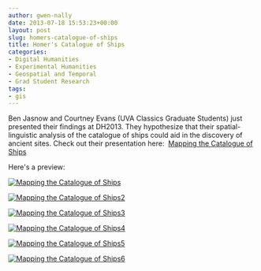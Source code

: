 ```yaml
---
author: gwen-nally
date: 2013-07-18 15:53:23+00:00
layout: post
slug: homers-catalogue-of-ships
title: Homer's Catalogue of Ships
categories:
- Digital Humanities
- Experimental Humanities
- Geospatial and Temporal
- Grad Student Research
tags:
- gis
---
```


Ben Jasnow and Courtney Evans (UVA Classics Graduate Students) just presented their findings at DH2013. They hypothesize that their spatial-linguistic analysis of the catalogue of ships could aid in the discovery of ancient sites. Check out their presentation here:  [Mapping the Catalogue of Ships](http://static.scholarslab.org/wp-content/uploads/2013/07/Mapping-the-Catalogue-of-Ships.pdf)

Here's a preview:

[![Mapping the Catalogue of Ships](http://static.scholarslab.org/wp-content/uploads/2013/07/Mapping-the-Catalogue-of-Ships.jpg)](http://static.scholarslab.org/wp-content/uploads/2013/07/Mapping-the-Catalogue-of-Ships.jpg)

[![Mapping the Catalogue of Ships2](http://static.scholarslab.org/wp-content/uploads/2013/07/Mapping-the-Catalogue-of-Ships2.jpg)](http://static.scholarslab.org/wp-content/uploads/2013/07/Mapping-the-Catalogue-of-Ships2.jpg)

[![Mapping the Catalogue of Ships3](http://static.scholarslab.org/wp-content/uploads/2013/07/Mapping-the-Catalogue-of-Ships3.jpg)](http://static.scholarslab.org/wp-content/uploads/2013/07/Mapping-the-Catalogue-of-Ships3.jpg)

[![Mapping the Catalogue of Ships4](http://static.scholarslab.org/wp-content/uploads/2013/07/Mapping-the-Catalogue-of-Ships4.jpg)](http://static.scholarslab.org/wp-content/uploads/2013/07/Mapping-the-Catalogue-of-Ships4.jpg)

[![Mapping the Catalogue of Ships5](http://static.scholarslab.org/wp-content/uploads/2013/07/Mapping-the-Catalogue-of-Ships5.jpg)](http://static.scholarslab.org/wp-content/uploads/2013/07/Mapping-the-Catalogue-of-Ships5.jpg)

[![Mapping the Catalogue of Ships6](http://static.scholarslab.org/wp-content/uploads/2013/07/Mapping-the-Catalogue-of-Ships6.jpg)](http://static.scholarslab.org/wp-content/uploads/2013/07/Mapping-the-Catalogue-of-Ships6.jpg)
